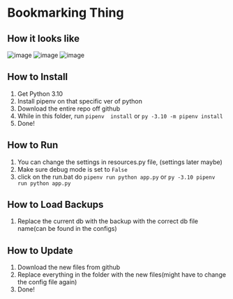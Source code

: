 # Bookmarking Thing

## How it looks like
![image](https://github.com/Wrongian/website-bookmarker/assets/90535821/87fb90e9-c7a9-46e3-a09a-789e4e075426)
![image](https://github.com/Wrongian/website-bookmarker/assets/90535821/fcb08829-0ff5-4f62-b83e-c3dde36a5867)
![image](https://github.com/Wrongian/website-bookmarker/assets/90535821/e9fa4a77-c601-4e2c-824f-f2d33c8bb121)


## How to Install
1. Get Python 3.10
2. Install pipenv on that specific ver of python
3. Download the entire repo off github
4. While in this folder, run `pipenv  install` or `py -3.10 -m pipenv install`
5. Done!

## How to Run
1. You can change the settings in resources.py file, (settings later maybe)
2. Make sure debug mode is set to `False`
3. click on the run.bat do `pipenv run python app.py` or `py -3.10 pipenv run python app.py`

## How to Load Backups
1. Replace the current db with the backup with the correct db file name(can be found in the configs)


## How to Update
1. Download the new files from github
2. Replace everything in the folder with the new files(might have to change the config file again)
3. Done!
